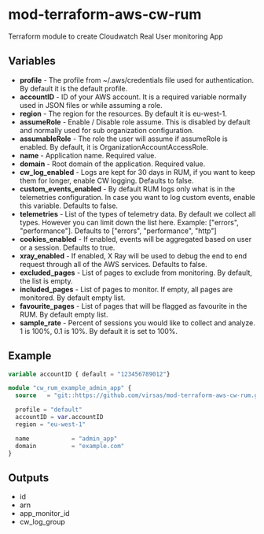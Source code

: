 # mod-terraform-aws-cw-rum

Terraform module to create Cloudwatch Real User monitoring App

## Variables

- **profile** - The profile from ~/.aws/credentials file used for authentication. By default it is the default profile.
- **accountID** - ID of your AWS account. It is a required variable normally used in JSON files or while assuming a role.
- **region** - The region for the resources. By default it is eu-west-1.
- **assumeRole** - Enable / Disable role assume. This is disabled by default and normally used for sub organization configuration.
- **assumableRole** - The role the user will assume if assumeRole is enabled. By default, it is OrganizationAccountAccessRole.
- **name** - Application name. Required value.
- **domain** - Root domain of the application. Required value.
- **cw_log_enabled** - Logs are kept for 30 days in RUM, if you want to keep them for longer, enable CW logging. Defaults to false.
- **custom_events_enabled** - By default RUM logs only what is in the telemetries configuration. In case you want to log custom events, enable this variable. Defaults to false.
- **telemetries** - List of the types of telemetry data. By default we collect all types. However you can limit down the list here. Example: ["errors", "performance"]. Defaults to ["errors", "performance", "http"]
- **cookies_enabled** - If enabled, events will be aggregated based on user or a session. Defaults to true.
- **xray_enabled** - If enabled, X Ray will be used to debug the end to end request through all of the AWS services. Defaults to false.
- **excluded_pages** - List of pages to exclude from monitoring. By default, the list is empty.
- **included_pages** - List of pages to monitor. If empty, all pages are monitored. By default empty list.
- **favourite_pages** - List of pages that will be flagged as favourite in the RUM. By default empty list.
- **sample_rate** - Percent of sessions you would like to collect and analyze. 1 is 100%, 0.1 is 10%. By default it is set to 100%.

## Example


``` terraform
variable accountID { default = "123456789012"}

module "cw_rum_example_admin_app" {
  source   = "git::https://github.com/virsas/mod-terraform-aws-cw-rum.git?ref=v1.0.0"

  profile = "default"
  accountID = var.accountID
  region = "eu-west-1"

  name            = "admin_app"
  domain          = "example.com"
}
```

## Outputs

- id
- arn
- app_monitor_id
- cw_log_group